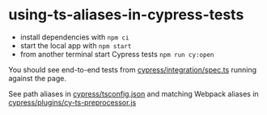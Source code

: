 # using-ts-aliases-in-cypress-tests

- install dependencies with `npm ci`
- start the local app with `npm start`
- from another terminal start Cypress tests `npm run cy:open`

You should see end-to-end tests from [cypress/integration/spec.ts](cypress/integration/spec.ts) running against the page.

See path aliases in [cypress/tsconfig.json](cypress/tsconfig.json) and matching Webpack aliases in [cypress/plugins/cy-ts-preprocessor.js](cypress/plugins/cy-ts-preprocessor.js)
